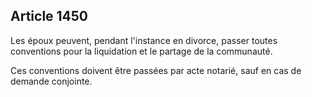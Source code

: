 Article 1450
----
Les époux peuvent, pendant l'instance en divorce, passer toutes conventions pour
la liquidation et le partage de la communauté.

Ces conventions doivent être passées par acte notarié, sauf en cas de demande
conjointe.
